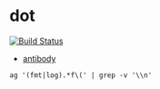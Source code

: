 # dot

[![Build Status](https://travis-ci.org/LEI/dot.svg?branch=master)](https://travis-ci.org/LEI/dot)

- [antibody](https://github.com/getantibody/antibody)

`ag '(fmt|log).*f\(' | grep -v '\\n'`
